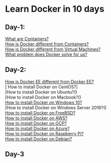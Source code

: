 
# Learn Docker in 10 days

## Day-1:
[What are Containers?]()<br>
[ How is Docker different from Containers?]()<br>
[ How is Docker different from Virtual Machines?]()<br>
[ What problem does Docker solve for us?]()<br>


## Day-2:
[How is Docker EE different from Docker EE?]()<br>
[ How to install Docker on CentOS?]<br>
[How to install Docker on Ubuntu?()<br>
[How to install Docker on Macbook?()<br>
[How to install Docker on Windows 10?]()<br>
[How to install Docker on Windows Server 2016?()<br>
[How to install Docker on FreeBSD?]()<br>
[How to install Docker on AWS?]()<br>
[How to install Docker on GCP?]()<br>
[How to install Docker on Azure?]()<br>
[How to install Docker on Raspberry Pi?]()<br>
[How to install Docker on Debian?]()<br>

## Day-3












